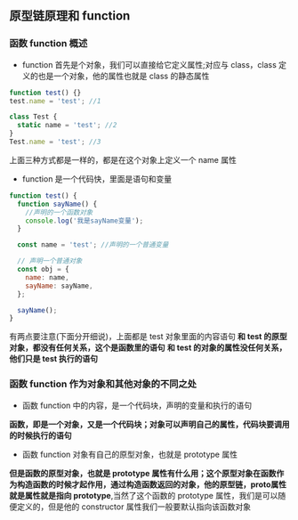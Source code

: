 ## 原型链原理和 function

### 函数 function 概述

- function 首先是个对象，我们可以直接给它定义属性;对应与 class，class 定义的也是一个对象，他的属性也就是 class 的静态属性

```javascript
function test() {}
test.name = 'test'; //1

class Test {
  static name = 'test'; //2
}
Test.name = 'test'; //3
```

上面三种方式都是一样的，都是在这个对象上定义一个 name 属性

- function 是一个代码快，里面是语句和变量

```javascript
function test() {
  function sayName() {
    //声明的一个函数对象
    console.log('我是sayName变量');
  }

  const name = 'test'; //声明的一个普通变量

  // 声明一个普通对象
  const obj = {
    name: name,
    sayName: sayName,
  };

  sayName();
}
```

有两点要注意(下面分开细说)，上面都是 test 对象里面的内容语句
**和 test 的原型对象，都没有任何关系，这个是函数里的语句**
**和 test 的对象的属性没任何关系，他们只是 test 执行的语句**

### 函数 function 作为对象和其他对象的不同之处

- 函数 function 中的内容，是一个代码块，声明的变量和执行的语句

**函数，即是一个对象，又是一个代码块；对象可以声明自己的属性，代码块要调用的时候执行的语句**

- 函数 function 对象有自己的原型对象，也就是 prototype 属性

**但是函数的原型对象，也就是 prototype 属性有什么用；这个原型对象在函数作为构造函数的时候才起作用，通过构造函数返回的对象，他的原型链，**proto**属性就是属性就是指向 prototype**,当然了这个函数的 prototype 属性，我们是可以随便定义的，但是他的 constructor 属性我们一般要默认指向该函数对象


